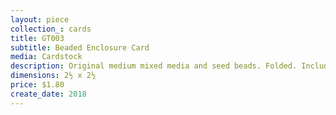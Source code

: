 ```yaml
---
layout: piece
collection_: cards
title: GT003
subtitle: Beaded Enclosure Card
media: Cardstock
description: Original medium mixed media and seed beads. Folded. Includes envelope.
dimensions: 2½ x 2½
price: $1.80
create_date: 2018
---
```

